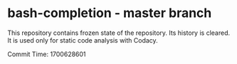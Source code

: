 # bash-completion - master branch

This repository contains frozen state of the repository.
Its history is cleared. It is used only for static code
analysis with Codacy.

Commit Time: 1700628601